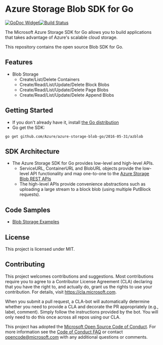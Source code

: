 # Azure Storage Blob SDK for Go
[![GoDoc Widget]][GoDoc][![Build Status][Travis Widget]][Travis]

The Microsoft Azure Storage SDK for Go allows you to build applications that takes advantage of Azure's scalable cloud storage. 

This repository contains the open source Blob SDK for Go.

## Features
* Blob Storage
	* Create/List/Delete Containers
	* Create/Read/List/Update/Delete Block Blobs
	* Create/Read/List/Update/Delete Page Blobs
	* Create/Read/List/Update/Delete Append Blobs

## Getting Started
* If you don't already have it, install [the Go distribution](https://golang.org/dl/)
* Go get the SDK:

```go get github.com/Azure/azure-storage-blob-go/2016-05-31/azblob```
		
## SDK Architecture

* The Azure Storage SDK for Go provides low-level and high-level APIs.
	* ServiceURL, ContainerURL and BlobURL objects provide the low-level API functionality and map one-to-one to the [Azure Storage Blob REST APIs](https://docs.microsoft.com/en-us/rest/api/storageservices/blob-service-rest-api)
	* The high-level APIs provide convenience abstractions such as uploading a large stream to a block blob (using multiple PutBlock requests).

## Code Samples
* [Blob Storage Examples](https://godoc.org/github.com/Azure/azure-storage-blob-go/2016-05-31/azblob#pkg-examples)

## License
This project is licensed under MIT.

## Contributing
This project welcomes contributions and suggestions.  Most contributions require you to agree to a
Contributor License Agreement (CLA) declaring that you have the right to, and actually do, grant us
the rights to use your contribution. For details, visit https://cla.microsoft.com.

When you submit a pull request, a CLA-bot will automatically determine whether you need to provide
a CLA and decorate the PR appropriately (e.g., label, comment). Simply follow the instructions
provided by the bot. You will only need to do this once across all repos using our CLA.

This project has adopted the [Microsoft Open Source Code of Conduct](https://opensource.microsoft.com/codeofconduct/).
For more information see the [Code of Conduct FAQ](https://opensource.microsoft.com/codeofconduct/faq/) or
contact [opencode@microsoft.com](mailto:opencode@microsoft.com) with any additional questions or comments.

[GoDoc]: https://godoc.org/github.com/Azure/azure-storage-blob-go/2016-05-31/azblob
[GoDoc Widget]: https://godoc.org/github.com/Azure/azure-storage-blob-go/2016-05-31/azblob?status.svg
[Travis Widget]: https://travis-ci.org/Azure/azure-storage-blob-go.svg?branch=master
[Travis]: https://travis-ci.org/Azure/azure-storage-blob-go